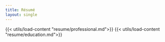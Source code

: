 ```yaml
---
title: Résumé
layout: single
---
```


{{< utils/load-content "resume/professional.md">}}
{{< utils/load-content "resume/education.md">}}
